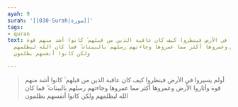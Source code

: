 ```yaml
---
ayah: 9
surah: '[[030-Surah|سورة]]'
tags:
- quran
text: أولم يسيروا في الأرض فينظروا كيف كان عاقبة الذين من قبلهم ۚ كانوا أشد منهم قوة
  وأثاروا الأرض وعمروها أكثر مما عمروها وجاءتهم رسلهم بالبينات ۖ فما كان الله ليظلمهم
  ولكن كانوا أنفسهم يظلمون

---
```

> أولم يسيروا في الأرض فينظروا كيف كان عاقبة الذين من قبلهم ۚ كانوا أشد منهم قوة وأثاروا الأرض وعمروها أكثر مما عمروها وجاءتهم رسلهم بالبينات ۖ فما كان الله ليظلمهم ولكن كانوا أنفسهم يظلمون
